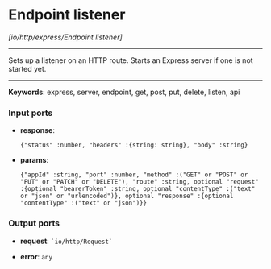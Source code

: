 # Endpoint listener

_[io/http/express/Endpoint listener]_

---

Sets up a listener on an HTTP route. Starts an Express server if one is not started yet.  

---

__Keywords__: express, server, endpoint, get, post, put, delete, listen, api

### Input ports

* __response__: 
    ```
    {"status" :number, "headers" :{string: string}, "body" :string}
    ```


* __params__: 
    ```
    {"appId" :string, "port" :number, "method" :("GET" or "POST" or "PUT" or "PATCH" or "DELETE"), "route" :string, optional "request" :{optional "bearerToken" :string, optional "contentType" :("text" or "json" or "urlencoded")}, optional "response" :{optional "contentType" :("text" or "json")}}
    ```

### Output ports

* __request__: `` `io/http/Request` ``


* __error__: ` any `

